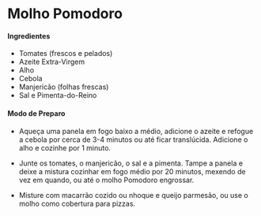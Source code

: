 # Molho Pomodoro

#### Ingredientes
- Tomates (frescos e pelados)
- Azeite Extra-Virgem
- Alho
- Cebola
- Manjericão (folhas frescas)
- Sal e Pimenta-do-Reino


#### Modo de Preparo
- Aqueça uma panela em fogo baixo a médio, adicione o azeite e refogue a cebola por cerca de 3-4 minutos ou até ficar translúcida. Adicione o alho e cozinhe por 1 minuto.

- Junte os tomates, o manjericão, o sal e a pimenta. Tampe a panela e deixe a mistura cozinhar em fogo médio por 20 minutos, mexendo de vez em quando, ou até o molho Pomodoro engrossar.

- Misture com macarrão cozido ou nhoque e queijo parmesão, ou use o molho como cobertura para pizzas.